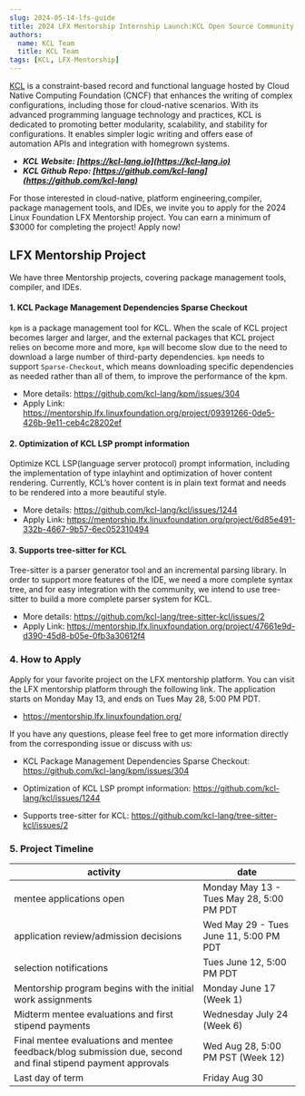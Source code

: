 ```yaml
---
slug: 2024-05-14-lfs-guide
title: 2024 LFX Mentorship Internship Launch:KCL Open Source Community Welcomes Your Participation!!!
authors:
  name: KCL Team
  title: KCL Team
tags: [KCL, LFX-Mentorship]
---
```


[KCL](https://github.com/kcl-lang) is a constraint-based record and functional language hosted by Cloud Native Computing Foundation (CNCF) that enhances the writing of complex configurations, including those for cloud-native scenarios. With its advanced programming language technology and practices, KCL is dedicated to promoting better modularity, scalability, and stability for configurations. It enables simpler logic writing and offers ease of automation APIs and integration with homegrown systems.

- **_KCL Website: [https://kcl-lang.io](https://kcl-lang.io)_**
- **_KCL Github Repo: [https://github.com/kcl-lang](https://github.com/kcl-lang)_**

For those interested in cloud-native, platform engineering,compiler, package management tools, and IDEs, we invite you to apply for the 2024 Linux Foundation LFX Mentorship project. You can earn a minimum of $3000 for completing the project! Apply now!

## LFX Mentorship Project

We have three Mentorship projects, covering package management tools, compiler, and IDEs.

#### 1. KCL Package Management Dependencies Sparse Checkout

`kpm` is a package management tool for KCL. When the scale of KCL project becomes larger and larger, and the external packages that KCL project relies on become more and more, `kpm` will become slow due to the need to download a large number of third-party dependencies. `kpm` needs to support `Sparse-Checkout`, which means downloading specific dependencies as needed rather than all of them, to improve the performance of the kpm.
- More details: https://github.com/kcl-lang/kpm/issues/304
- Apply Link: https://mentorship.lfx.linuxfoundation.org/project/09391266-0de5-426b-9e11-ceb4c28202ef

#### 2. Optimization of KCL LSP prompt information

Optimize KCL LSP(language server protocol) prompt information, including the implementation of type inlayhint and optimization of hover content rendering. Currently, KCL’s hover content is in plain text format and needs to be rendered into a more beautiful style.

- More details: https://github.com/kcl-lang/kcl/issues/1244
- Apply Link: https://mentorship.lfx.linuxfoundation.org/project/6d85e491-332b-4667-9b57-6ec052310494

#### 3. Supports tree-sitter for KCL

Tree-sitter is a parser generator tool and an incremental parsing library. In order to support more features of the IDE, we need a more complete syntax tree, and for easy integration with the community, we intend to use tree-sitter to build a more complete parser system for KCL.

- More details: https://github.com/kcl-lang/tree-sitter-kcl/issues/2
- Apply Link: https://mentorship.lfx.linuxfoundation.org/project/47661e9d-d390-45d8-b05e-0fb3a30612f4

### 4. How to Apply

Apply for your favorite project on the LFX mentorship platform. You can visit the LFX mentorship platform through the following link. The application starts on Monday May 13, and ends on Tues May 28, 5:00 PM PDT.

- https://mentorship.lfx.linuxfoundation.org/

If you have any questions, please feel free to get more information directly from the corresponding issue or discuss with us:

- KCL Package Management Dependencies Sparse Checkout: https://github.com/kcl-lang/kpm/issues/304

- Optimization of KCL LSP prompt information: https://github.com/kcl-lang/kcl/issues/1244

- Supports tree-sitter for KCL: https://github.com/kcl-lang/tree-sitter-kcl/issues/2

### 5. Project Timeline

| activity | date |
| --- | --- |   
| mentee applications open | Monday May 13 - Tues May 28, 5:00 PM PDT |
| application review/admission decisions | Wed May 29 - Tues June 11, 5:00 PM PDT |
| selection notifications | Tues June 12, 5:00 PM PDT |
| Mentorship program begins with the initial work assignments | Monday June 17 (Week 1) | 
| Midterm mentee evaluations and first stipend payments | Wednesday July 24 (Week 6) |
| Final mentee evaluations and mentee feedback/blog submission due, second and final stipend payment approvals | Wed Aug 28, 5:00 PM PST (Week 12) |
| Last day of term | Friday Aug 30 |
